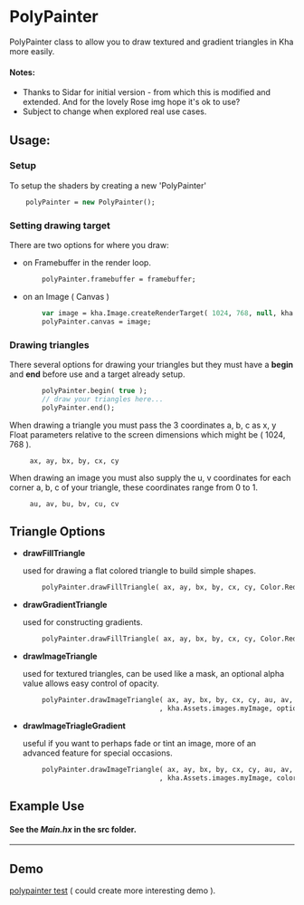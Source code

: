 # PolyPainter
PolyPainter class to allow you to draw textured and gradient triangles in Kha more easily.

#### Notes:
- Thanks to Sidar for initial version - from which this is modified and extended. And for the lovely Rose img hope it's ok to use?
- Subject to change when explored real use cases.

## Usage:

### Setup

To setup the shaders by creating a new 'PolyPainter'

``` Haxe
	polyPainter = new PolyPainter();
```

### Setting drawing target

There are two options for where you draw:

- on Framebuffer in the render loop.

``` Haxe
	    polyPainter.framebuffer = framebuffer; 
```

- on an Image ( Canvas )

``` Haxe
        var image = kha.Image.createRenderTarget( 1024, 768, null, kha.graphics4.DepthStencilFormat.NoDepthAndStencil );
	    polyPainter.canvas = image;
```

    

### Drawing triangles

There several options for drawing your triangles but they must have a **begin** and **end** before use and a target already setup.

``` Haxe
        polyPainter.begin( true );
        // draw your triangles here...
        polyPainter.end();
```

When drawing a triangle you must pass the 3 coordinates a, b, c as x, y Float parameters relative to the screen dimensions which might be ( 1024, 768 ). 
```
     ax, ay, bx, by, cx, cy 
```

When drawing an image you must also supply the u, v coordinates for each corner a, b, c of your triangle, these coordinates range from 0 to 1.
```
     au, av, bu, bv, cu, cv
```

## Triangle Options

- **drawFillTriangle**
    
    used for drawing a flat colored triangle to build simple shapes.

``` Haxe
        polyPainter.drawFillTriangle( ax, ay, bx, by, cx, cy, Color.Red );
```

- **drawGradientTriangle**
    
    used for constructing gradients.
    
``` Haxe
        polyPainter.drawFillTriangle( ax, ay, bx, by, cx, cy, Color.Red, Color.Green, Color.Blue );
```

- **drawImageTriangle**

    used for textured triangles, can be used like a mask, an optional alpha value allows easy control of opacity.

``` Haxe
        polyPainter.drawImageTriangle( ax, ay, bx, by, cx, cy, au, av, bu, bv, cu, cv
                                     , kha.Assets.images.myImage, optionAlpha );
```

- **drawImageTriagleGradient**

    useful if you want to perhaps fade or tint an image, more of an advanced feature for special occasions.
    
``` Haxe
        polyPainter.drawImageTriangle( ax, ay, bx, by, cx, cy, au, av, bu, bv, cu, cv
                                     , kha.Assets.images.myImage, colorA, colorB, colorC );
```
## Example Use
#### See the *Main.hx* in the src folder.

____________________________________________________________________________________________________________________________________
## Demo

[polypainter test](https://nanjizal.github.io/PolyPainter/build/html5/index.html) ( could create more interesting demo ).